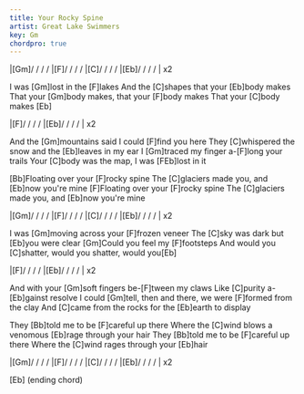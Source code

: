 ```yaml
---
title: Your Rocky Spine
artist: Great Lake Swimmers
key: Gm
chordpro: true
---
```

|[Gm]/ / / / |[F]/ / / / |[C]/ / / / |[Eb]/ / / / | x2

I was [Gm]lost in the [F]lakes
And the [C]shapes that your [Eb]body makes
That your [Gm]body makes, that your [F]body makes
That your [C]body makes  [Eb]

|[F]/ / / / |[Eb]/ / / / | x2

And the [Gm]mountains said I could [F]find you here
They [C]whispered the snow and the [Eb]leaves in my ear
I [Gm]traced my finger a-[F]long your trails
Your [C]body was the map, I was [FEb]lost in it

[Bb]Floating over your [F]rocky spine
The [C]glaciers made you, and [Eb]now you're mine
[F]Floating over your [F]rocky spine
The [C]glaciers made you, and [Eb]now you're mine

|[Gm]/ / / / |[F]/ / / / |[C]/ / / / |[Eb]/ / / / | x2

I was [Gm]moving across your [F]frozen veneer
The [C]sky was dark but [Eb]you were clear
[Gm]Could you feel my [F]footsteps
And would you [C]shatter, would you shatter, would you[Eb]

|[F]/ / / / |[Eb]/ / / / | x2

And with your [Gm]soft fingers be-[F]tween my claws
Like [C]purity a-[Eb]gainst resolve
I could [Gm]tell, then and there, we were [F]formed from the clay
And [C]came from the rocks for the [Eb]earth to display

They [Bb]told me to be [F]careful up there
Where the [C]wind blows a venomous [Eb]rage through your hair
They [Bb]told me to be [F]careful up there
Where the [C]wind rages through your [Eb]hair

|[Gm]/ / / / |[F]/ / / / |[C]/ / / / |[Eb]/ / / / | x2

[Eb]
(ending chord)
